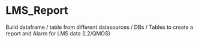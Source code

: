 # LMS_Report
Build dataframe / table from different datasources / DBs / Tables to create a report and Alarm for LMS data (L2/QMOS)
